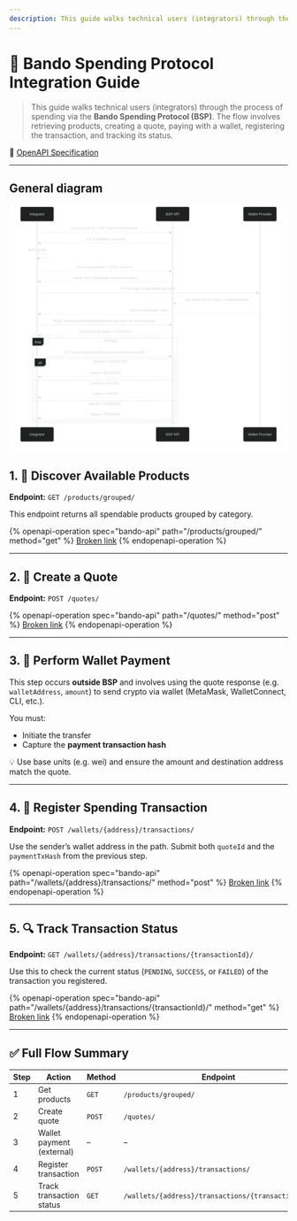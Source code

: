 ```yaml
---
description: This guide walks technical users (integrators) through the process of spending via the **Bando Spending Protocol (BSP)**.
---
```


# 🧾 Bando Spending Protocol Integration Guide

> This guide walks technical users (integrators) through the process of spending via the **Bando Spending Protocol (BSP)**. The flow involves retrieving products, creating a quote, paying with a wallet, registering the transaction, and tracking its status.

📘 [OpenAPI Specification](https://api.bando.cool/api/v1/openapi.json)

---

## General diagram

![alt text](./complete-flow.svg)

<!---

sequenceDiagram
    participant I as Integrator
    participant BSP as BSP API
    participant Wallet as Wallet Provider

    I->>BSP: Query products > GET /products/grouped/
    BSP- ->>I: List of available products

    I->>I: Build Quote
    I->>BSP: Ask for a quotation > POST /quotes/
    BSP- ->>I: quote data (Blockchain transaction data)

    I->>Wallet: Prompt user to sign/send payment
    Wallet- ->>BSP: [on-chain] Send crypto to walletAddress
    Wallet- ->>I: Return transaction hash

    I->>BSP: POST /wallets/{address}/transactions/ (quoteId, on-chain receipt)
    BSP- ->>I: transactionId, status = PENDING

    loop Polling
        I->>BSP: GET /wallets/{address}/transactions/{transactionId}/
        alt status = SUCCESS
            BSP- ->>I: status = SUCCESS
        else status = FAILED
            BSP- ->>I: status = FAILED
        else status = PENDING
            BSP- ->>I: status = PENDING
        end
    end
-->




## 1. 🔎 Discover Available Products

**Endpoint:**
`GET /products/grouped/`

This endpoint returns all spendable products grouped by category.

{% openapi-operation spec="bando-api" path="/products/grouped/" method="get" %}
[Broken link](broken-reference)
{% endopenapi-operation %}


---

## 2. 💬 Create a Quote

**Endpoint:**
`POST /quotes/`


{% openapi-operation spec="bando-api" path="/quotes/" method="post" %}
[Broken link](broken-reference)
{% endopenapi-operation %}




---

## 3. 💸 Perform Wallet Payment

This step occurs **outside BSP** and involves using the quote response (e.g. `walletAddress`, `amount`) to send crypto via wallet (MetaMask, WalletConnect, CLI, etc.).

You must:

* Initiate the transfer
* Capture the **payment transaction hash**

💡 Use base units (e.g. wei) and ensure the amount and destination address match the quote.

---

## 4. 📝 Register Spending Transaction

**Endpoint:**
`POST /wallets/{address}/transactions/`

Use the sender’s wallet address in the path. Submit both `quoteId` and the `paymentTxHash` from the previous step.

{% openapi-operation spec="bando-api" path="/wallets/{address}/transactions/" method="post" %}
[Broken link](broken-reference)
{% endopenapi-operation %}


---

## 5. 🔍 Track Transaction Status

**Endpoint:**
`GET /wallets/{address}/transactions/{transactionId}/`

Use this to check the current status (`PENDING`, `SUCCESS`, or `FAILED`) of the transaction you registered.

{% openapi-operation spec="bando-api" path="/wallets/{address}/transactions/{transactionId}/" method="get" %}
[Broken link](broken-reference)
{% endopenapi-operation %}


---

## ✅ Full Flow Summary

| Step | Action                    | Method | Endpoint                                           |
| ---- | ------------------------- | ------ | -------------------------------------------------- |
| 1    | Get products              | `GET`  | `/products/grouped/`                               |
| 2    | Create quote              | `POST` | `/quotes/`                                         |
| 3    | Wallet payment (external) | –      | –                                                  |
| 4    | Register transaction      | `POST` | `/wallets/{address}/transactions/`                 |
| 5    | Track transaction status  | `GET`  | `/wallets/{address}/transactions/{transactionId}/` |

